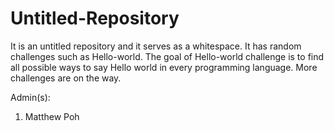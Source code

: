 # Untitled-Repository
It is an untitled repository and it serves as a whitespace.
It has random challenges such as Hello-world.
The goal of Hello-world challenge is to find all possible ways to say Hello world in every programming language.
More challenges are on the way.

Admin(s):
1. Matthew Poh
